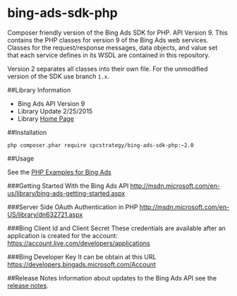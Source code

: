bing-ads-sdk-php
================

Composer friendly version of the Bing Ads SDK for PHP. API Version 9. 
This contains the PHP classes for version 9 of the Bing Ads web services. Classes for the request/response messages, data objects, and value set that each service defines in its WSDL are contained in this repository.

Version 2 separates all classes into their own file. For the unmodified version of the SDK use branch `1.x`.

##Library Information

 - Bing Ads API Version 9
 - Library Update  2/25/2015
 - Library [Home Page](http://code.msdn.microsoft.com/PHP-Classes-for-Bing-Ads-c9762281)

##Installation
```shell
php composer.phar require cpcstrategy/bing-ads-sdk-php:~2.0
```

##Usage

See the [PHP Examples for Bing Ads](http://msdn.microsoft.com/en-US/library/jj966370.aspx) 

###Getting Started With the Bing Ads API
http://msdn.microsoft.com/en-us/library/bing-ads-getting-started.aspx

###Server Side OAuth Authentication in PHP
http://msdn.microsoft.com/en-US/library/dn632721.aspx

###Bing Client Id and Client Secret
These credentials are available after an application is created for the account: https://account.live.com/developers/applications

###Bing Developer Key
It can be obtain at this URL https://developers.bingads.microsoft.com/Account

##Release Notes
Information about updates to the Bing Ads API see the [release notes](http://msdn.microsoft.com/en-US/library/bing-ads-overview-release-notes%28v=msads.90%29.aspx). 

